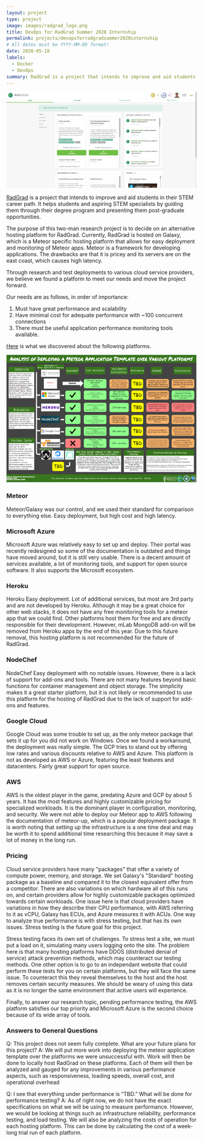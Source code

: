 ```yaml
---
layout: project
type: project
image: images/radgrad_logo.png
title: DevOps for RadGrad Summer 2020 Internship
permalink: projects/devopsforradgradsummer2020internship
# All dates must be YYYY-MM-DD format!
date: 2020-05-18
labels:
  - Docker
  - DevOps
summary: RadGrad is a project that intends to improve and aid students in their STEM career path. It helps students and aspiring STEM specialists by guiding them through their degree program and presenting them post-graduate opportunities.
---
```


<img class="ui rounded image" src="../images/RadGrad_Example_Picture_Medium.png">

<a href="https://radgrad.ics.hawaii.edu/">RadGrad</a> is a project that intends to improve and aid students in their STEM career path. It helps students and aspiring STEM specialists by guiding them through their degree program and presenting them post-graduate opportunities. 

The purpose of this two-man research project is to decide on an alternative hosting platform for RadGrad. Currently, RadGrad is hosted on Galaxy, which is a Meteor specific hosting platform that allows for easy deployment and monitoring of Meteor apps. Meteor is a framework for developing applications.
The drawbacks are that it is pricey and its servers are on the east coast, which causes high latency.

Through research and test deployments to various cloud service providers, we believe we found a platform to meet our needs and move the project forward.

Our needs are as follows, in order of importance:
1. Must have great performance and scalability
2. Have minimal cost for adequate performance with ~100 concurrent connections
3. There must be useful application performance monitoring tools available.

<a href="https://docs.google.com/drawings/d/1C5SUxQXSRMGr-xecWpKL2oaocSnMcmRQ6Ga0pHSrUhg/edit?usp=sharing">Here</a> is what we discovered about the following platforms.

<img class="ui rounded image" src="../images/RadGrad2020Poster_Medium.PNG">

### Meteor
Meteor/Galaxy was our control, and we used their standard for comparison to everything else. Easy deployment, but high cost and high latency.

### Microsoft Azure
Microsoft Azure was relatively easy to set up and deploy. Their portal was recently redesigned so some of the documentation is outdated and things have moved around, but it is still very usable. There is a decent amount of services available, a lot of monitoring tools, and support for open source software. It also supports the Microsoft ecosystem. 

### Heroku
Heroku Easy deployment. Lot of additional services, but most are 3rd party and are not developed by Heroku. Although it may be a great choice for other web stacks, it does not have any free monitoring tools for a meteor app that we could find. Other platforms host them for free and are directly responsible for their development. However, mLab MongoDB add-on will be removed from Heroku apps by the end of this year. Due to this future removal, this hosting platform is not recommended for the future of RadGrad. 

### NodeChef
NodeChef Easy deployment with no notable issues. However, there is a lack of support for add-ons and tools. There are not many features beyond basic functions for container management and object storage. The simplicity makes it a great starter platform, but it is not likely or recommended to use this platform for the hosting of RadGrad due to the lack of support for add-ons and features. 

### Google Cloud
Google Cloud was some trouble to set up, as the only meteor package that sets it up for you did not work on Windows. Once we found a workaround, the deployment was really simple. The GCP tries to stand out by offering low rates and various discounts relative to AWS and Azure. This platform is not as developed as AWS or Azure, featuring the least features and datacenters. Fairly great support for open source.

### AWS
AWS is the oldest player in the game, predating Azure and GCP by about 5 years. It has the most features and highly customizable pricing for specialized workloads. It is the dominant player in configuration, monitoring, and security. We were not able to deploy our Meteor app to AWS following the documentation of meteor-up, which is a popular deployment package. It is worth noting that setting up the infrastructure is a one time deal and may be worth it to spend additional time researching this because it may save a lot of money in the long run.

### Pricing
Cloud service providers have many "packages" that offer a variety of compute power, memory, and storage. We set Galaxy's "Standard" hosting package as a baseline and compared it to the closest equivalent offer from a competitor.
There are also variations on which hardware all of this runs on, and certain providers allow for highly customizable packages optimized towards certain workloads. One issue here is that cloud providers have variations in how they describe their CPU performance, with AWS referring to it as vCPU, Galaxy has ECUs, and Azure measures it with ACUs. One way to analyze true performance is with stress testing, but that has its own issues. Stress testing is the future goal for this project.

Stress testing faces its own set of challenges. To stress test a site, we must put a load on it, simulating many users logging onto the site. The problem here is that many hosting platforms have DDOS (distributed denial of service) attack prevention methods, which may counteract our testing methods. One other option is to go to an independant website that could perform these tests for you on certain platforms, but they will face the same issue. To counteract this they reveal themselves to the host and the host removes certain security measures. We should be weary of using this data as it is no longer the same environment that active users will experience.

Finally, to answer our research topic, pending performance testing, the AWS platform satisfies our top priority and Microsoft Azure is the second choice because of its wide array of tools.

### Answers to General Questions
Q: This project does not seem fully complete. What are your future plans for this project?
A: We will put more work into deploying the meteor application template over the platforms we were unsuccessful with. Work will then be done to locally host RadGrad on these platforms. Each of them will then be analyzed and gauged for any improvements in various performance aspects, such as responsiveness, loading speeds, overall cost, and operational overhead

Q: I see that everything under performance is “TBD.” What will be done for performance testing?
A: As of right now, we do not have the exact specifications on what we will be using to measure performance. However, we would be looking at things such as infrastructure reliability, performance testing, and load testing. We will also be analyzing the costs of operation for each hosting platform. This can be done by calculating the cost of a week-long trial run of each platform.
